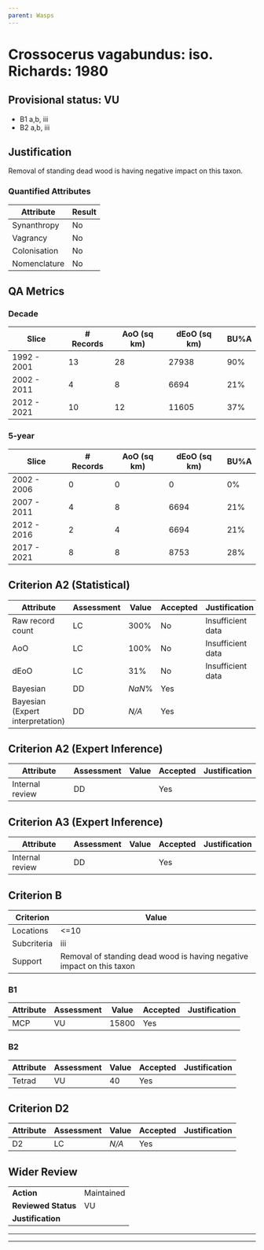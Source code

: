 ```yaml
---
parent: Wasps
---
```

# Crossocerus vagabundus: iso. Richards: 1980
## Provisional status: VU
- B1 a,b, iii
- B2 a,b, iii

## Justification
Removal of standing dead wood is having negative impact on this taxon.
### Quantified Attributes
|Attribute|Result|
|---|---|
|Synanthropy|No|
|Vagrancy|No|
|Colonisation|No|
|Nomenclature|No|
## QA Metrics
### Decade
| Slice | # Records | AoO (sq km) | dEoO (sq km) |BU%A |
|---|---|---|---|---|
|1992 - 2001|13|28|27938|90%|
|2002 - 2011|4|8|6694|21%|
|2012 - 2021|10|12|11605|37%|
### 5-year
| Slice | # Records | AoO (sq km) | dEoO (sq km) |BU%A |
|---|---|---|---|---|
|2002 - 2006|0|0|0|0%|
|2007 - 2011|4|8|6694|21%|
|2012 - 2016|2|4|6694|21%|
|2017 - 2021|8|8|8753|28%|
## Criterion A2 (Statistical)
|Attribute|Assessment|Value|Accepted|Justification
|---|---|---|---|---|
|Raw record count|LC|300%|No|Insufficient data|
|AoO|LC|100%|No|Insufficient data|
|dEoO|LC|31%|No|Insufficient data|
|Bayesian|DD|*NaN*%|Yes||
|Bayesian (Expert interpretation)|DD|*N/A*|Yes||
## Criterion A2 (Expert Inference)
|Attribute|Assessment|Value|Accepted|Justification
|---|---|---|---|---|
|Internal review|DD||Yes||
## Criterion A3 (Expert Inference)
|Attribute|Assessment|Value|Accepted|Justification
|---|---|---|---|---|
|Internal review|DD||Yes||
## Criterion B
|Criterion| Value|
|---|---|
|Locations|<=10|
|Subcriteria|iii|
|Support|Removal of standing dead wood is having negative impact on this taxon|
### B1
|Attribute|Assessment|Value|Accepted|Justification
|---|---|---|---|---|
|MCP|VU|15800|Yes||
### B2
|Attribute|Assessment|Value|Accepted|Justification
|---|---|---|---|---|
|Tetrad|VU|40|Yes||
## Criterion D2
|Attribute|Assessment|Value|Accepted|Justification
|---|---|---|---|---|
|D2|LC|*N/A*|Yes||
## Wider Review
|  |  |
|---|---|
|**Action**|Maintained|
|**Reviewed Status**|VU|
|**Justification**||
---
 ---
 <br><br>
 
